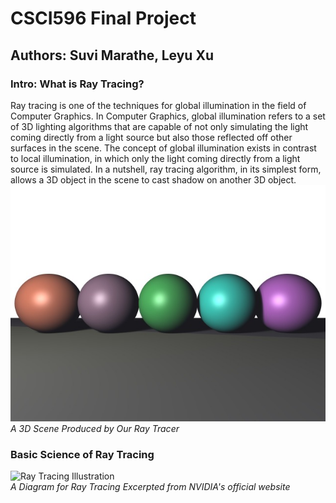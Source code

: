 # CSCI596 Final Project

## Authors: Suvi Marathe, Leyu Xu

### Intro: What is Ray Tracing?
Ray tracing is one of the techniques for global illumination in the field of Computer Graphics. In Computer Graphics, global illumination refers to a set of 3D lighting algorithms 
that are capable of not only simulating the light coming directly from a light source but also those reflected off other surfaces in the scene. The concept of global illumination 
exists in contrast to local illumination, in which only the light coming directly from a light source is simulated. In a nutshell, ray tracing algorithm, in its simplest form, allows 
a 3D object in the scene to cast shadow on another 3D object.  
![Global Illumination](readme_images/soft_shadow.jpeg)  
*A 3D Scene Produced by Our Ray Tracer*

### Basic Science of Ray Tracing
![Ray Tracing Illustration](https://d29g4g2dyqv443.cloudfront.net/sites/default/files/pictures/2018/RayTracing/ray-tracing-image-1.jpg)  
*A Diagram for Ray Tracing Excerpted from NVIDIA's official website*